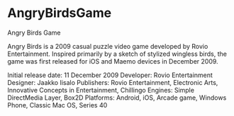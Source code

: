 # AngryBirdsGame
Angry Birds Game

Angry Birds is a 2009 casual puzzle video game developed by Rovio Entertainment. Inspired primarily by a sketch of stylized wingless birds, the game was first released for iOS and Maemo devices in December 2009.

Initial release date: 11 December 2009
Developer: Rovio Entertainment
Designer: Jaakko Iisalo 
Publishers: Rovio Entertainment, Electronic Arts, Innovative Concepts in Entertainment, Chillingo
Engines: Simple DirectMedia Layer, Box2D 
Platforms: Android, iOS, Arcade game, Windows Phone, Classic Mac OS, Series 40

